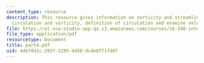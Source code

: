 ```yaml
---
content_type: resource
description: This resource gives information on vorticity and streamline curvature,
  circulation and vorticity, definition of circulation and examine velocity gradient.
file: https://ol-ocw-studio-app-qa.s3.amazonaws.com/courses/16-540-internal-flows-in-turbomachines-spring-2006/4dbf0d1c293f12954450dcde8f71fd0f_part4.pdf
file_type: application/pdf
resourcetype: Document
title: part4.pdf
uid: 4dbf0d1c-293f-1295-4450-dcde8f71fd0f
---
```

